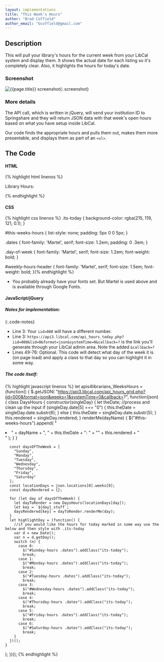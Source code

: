 ```yaml
---
layout: implementations
title: "This Week's Hours"
author: "Brad Coffield"
author_email: "bcoffield@gmail.com"
---
```


## Description

This will pull your library's hours for the current week from your LibCal system and display them. It shows the actual date for each listing so it's completely clear. Also, it highlights the hours for today's date.

### Screenshot

![{{page.title}} screenshot]({{site.baseurl}}/assets/{{page.title}}-screenshot.jpg){:.screenshot}

### More details

The API call, which is written in jQuery, will send your institution ID to Springshare and they will return JSON data with that week's open hours based on what you have setup inside LibCal.

Our code finds the appropriate hours and pulls them out, makes them more presentable, and displays them as part of an `<ul>`.

## The Code

#### HTML

{% highlight html linenos %}

<div id="weekly-hours-header">Library Hours:</div>
<ul id="this-weeks-hours"></ul>
{% endhighlight %}

#### CSS

{% highlight css linenos %}
.its-today {
background-color: rgba(215, 119, 121, 0.1);
}

#this-weeks-hours {
list-style: none;
padding: 5px 0 0 5px;
}

.dates {
font-family: 'Martel', serif;
font-size: 1.2em;
padding: 0 .3em;
}

.day-of-week {
font-family: 'Martel', serif;
font-size: 1.2em;
font-weight: bold;
}

#weekly-hours-header {
font-family: 'Martel', serif;
font-size: 1.5em;
font-weight: bold;
}{% endhighlight %}

* You probably already have your fonts set. But Martel is used above and is available through Google Fonts.

#### JavaScript/jQuery

##### Notes for implementation:

{:.code-notes}

* Line 3: Your `iid=000` will have a different number.
* Line 3: `https://api3.libcal.com/api_hours_today.php?iid=000&lid=0&format=json&systemTime=0&callback=?` is the link you'll generate through your LibCal admin area. Note the added `&callback=?`
* Lines 49-76: Optional. This code will detect what day of the week it is (on page load) and apply a class to that day so you can highlight it in some way.

##### The code itself:

{% highlight javascript linenos %}
let apis4librarians_WeeksHours = (function() {
  $.getJSON(
    "https://api3.libcal.com/api_hours_grid.php?iid=000&format=json&weeks=1&systemTime=0&callback=?",
    function(json) {
      class DaysHours {
        constructor(singleDay) {
          let theDate;
          //process and clean up the input
          if (singleDay.date[5] === "0") {
            this.theDate = singleDay.date.substr(6);
          } else {
            this.theDate = singleDay.date.substr(5);
          }
          this.rendered = singleDay.rendered;
        }
        renderMe(dayName) {
          $("#this-weeks-hours").append(
            "<li id='" +
              dayName +
              "-hours'><span class='day-of-week'>" +
              dayName +
              ", " +
              this.theDate +
              ":</span> " +
              "<span class='dates'>" +
              this.rendered +
              "</li>"
          );
        }
      }

      const daysOfTheWeek = [
        "Sunday",
        "Monday",
        "Tuesday",
        "Wednesday",
        "Thursday",
        "Friday",
        "Saturday"
      ];
      const locationDays = json.locations[0].weeks[0];
      const daysRendered = {};

      for (let day of daysOfTheWeek) {
        let dayToRender = new DaysHours(locationDays[day]);
        let key = `${day}_stuff`;
        daysRendered[key] = dayToRender.renderMe(day);
      }
      let highlightDay = (function() {
        //if you would like the hours for today marked in some way use the below and then style with .its-today
        var d = new Date();
        var n = d.getDay();
        switch (n) {
          case 0:
            $("#Sunday-hours .dates").addClass("its-today");
            break;
          case 1:
            $("#Monday-hours .dates").addClass("its-today");
            break;
          case 2:
            $("#Tuesday-hours .dates").addClass("its-today");
            break;
          case 3:
            $("#Wednesday-hours .dates").addClass("its-today");
            break;
          case 4:
            $("#Thursday-hours .dates").addClass("its-today");
            break;
          case 5:
            $("#Friday-hours .dates").addClass("its-today");
            break;
          case 6:
            $("#Saturday-hours .dates").addClass("its-today");
            break;
        }
      })();
    }
  );
})();
{% endhighlight %}
